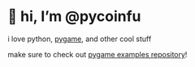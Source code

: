 <h1>👋 hi, I’m @pycoinfu</h1>

i love python, [pygame](https://github.com/pygame), and other cool stuff
  
make sure to check out <a href="https://github.com/Matiiss/pygame_examples"> pygame examples repository</a>!
